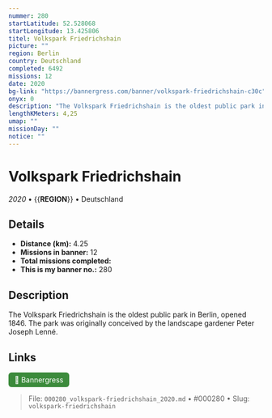 ```yaml
---
nummer: 280
startLatitude: 52.528068
startLongitude: 13.425806
titel: Volkspark Friedrichshain
picture: ""
region: Berlin
country: Deutschland
completed: 6492
missions: 12
date: 2020
bg-link: "https://bannergress.com/banner/volkspark-friedrichshain-c30c"
onyx: 0
description: "The Volkspark Friedrichshain is the oldest public park in Berlin, opened 1846. The park was originally conceived by the landscape gardener Peter Joseph Lenné."
lengthKMeters: 4,25
umap: ""
missionDay: ""
notice: ""
---
```

# Volkspark Friedrichshain

*2020* • {{__REGION__}} • Deutschland





## Details
- **Distance (km):** 4.25
- **Missions in banner:** 12
- **Total missions completed:** 
- **This is my banner no.:** 280



## Description
The Volkspark Friedrichshain is the oldest public park in Berlin, opened 1846. The park was originally conceived by the landscape gardener Peter Joseph Lenné.



## Links
<a href="https://bannergress.com/banner/volkspark-friedrichshain-c30c" target="_blank" style="display:inline-block;margin-right:8px;padding:6px 12px;background:#3c8b3c;color:#fff;text-decoration:none;border-radius:6px;">🔗 Bannergress</a>



> File: `000280_volkspark-friedrichshain_2020.md` • #000280 • Slug: `volkspark-friedrichshain`
